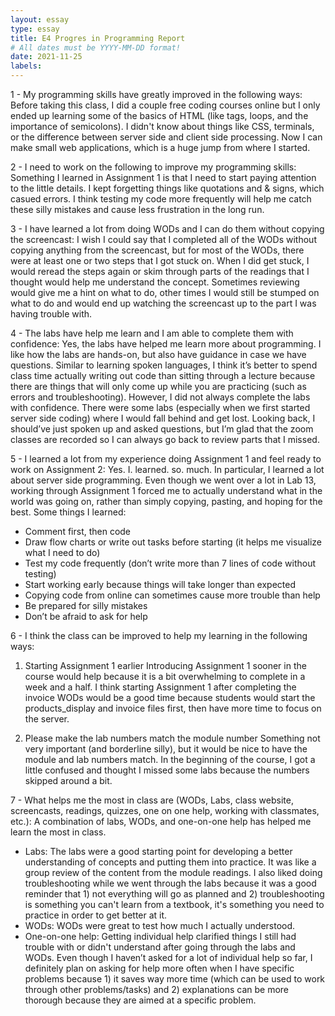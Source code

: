```yaml
---
layout: essay
type: essay
title: E4 Progres in Programming Report
# All dates must be YYYY-MM-DD format!
date: 2021-11-25
labels:
---
```


1 - My programming skills have greatly improved in the following ways:
Before taking this class, I did a couple free coding courses online but I only ended up learning some of the basics of HTML (like tags, loops, and the importance of semicolons). I didn't know about things like CSS, terminals, or the difference between server side and client side processing. Now I can make small web applications, which is a huge jump from where I started.

2 - I need to work on the following to improve my programming skills:
Something I learned in Assignment 1 is that I need to start paying attention to the little details. I kept forgetting things like quotations and & signs, which casued errors. I think testing my code more frequently will help me catch these silly mistakes and cause less frustration in the long run.

3 - I have learned a lot from doing WODs and I can do them without copying the screencast:
I wish I could say that I completed all of the WODs without copying anything from the screencast, but for most of the WODs, there were at least one or two steps that I got stuck on. When I did get stuck, I would reread the steps again or skim through parts of the readings that I thought would help me understand the concept. Sometimes reviewing would give me a hint on what to do, other times I would still be stumped on what to do and would end up watching the screencast up to the part I was having trouble with.

4 - The labs have help me learn and I am able to complete them with confidence:
Yes, the labs have helped me learn more about programming. I like how the labs are hands-on, but also have guidance in case we have questions. Similar to learning spoken languages, I think it’s better to spend class time actually writing out code than sitting through a lecture because there are things that will only come up while you are practicing (such as errors and troubleshooting).
However, I did not always complete the labs with confidence. There were some labs (especially when we first started server side coding) where I would fall behind and get lost. Looking back, I should’ve just spoken up and asked questions, but I’m glad that the zoom classes are recorded so I can always go back to review parts that I missed.


5 - I learned a lot from my experience doing Assignment 1 and feel ready to work on Assignment 2:
Yes. I. learned. so. much. In particular, I learned a lot about server side programming. Even though we went over a lot in Lab 13, working through Assignment 1 forced me to actually understand what in the world was going on, rather than simply copying, pasting, and hoping for the best.
Some things I learned:
- Comment first, then code
- Draw flow charts or write out tasks before starting (it helps me visualize what I need to do)
- Test my code frequently (don’t write more than 7 lines of code without testing)
- Start working early because things will take longer than expected
- Copying code from online can sometimes cause more trouble than help
- Be prepared for silly mistakes
- Don’t be afraid to ask for help


6 - I think the class can be improved to help my learning in the following ways:
1. Starting Assignment 1 earlier
Introducing Assignment 1 sooner in the course would help because it is a bit overwhelming to complete in a week and a half. I think starting Assignment 1 after completing the invoice WODs would be a good time because students would start the products_display and invoice files first, then have more time to focus on the server.

2. Please make the lab numbers match the module number
Something not very important (and borderline silly), but it would be nice to have the module and lab numbers match. In the beginning of the course, I got a little confused and thought I missed some labs because the numbers skipped around a bit.


7 - What helps me the most in class are (WODs, Labs, class website, screencasts, readings, quizzes, one on one help, working with classmates, etc.):
A combination of labs, WODs, and one-on-one help has helped me learn the most in class.
- Labs: The labs were a good starting point for developing a better understanding of concepts and putting them into practice. It was like a group review of the content from the module readings. I also liked doing troubleshooting while we went through the labs because it was a good reminder that 1) not everything will go as planned and 2) troubleshooting is something you can't learn from a textbook, it's something you need to practice in order to get better at it.
- WODs: WODs were great to test how much I actually understood. 
- One-on-one help: Getting individual help clarified things I still had trouble with or didn't understand after going through the labs and WODs. Even though I haven’t asked for a lot of individual help so far, I definitely plan on asking for help more often when I have specific problems because 1) it saves way more time (which can be used to work through other problems/tasks) and 2) explanations can be more thorough because they are aimed at a specific problem.